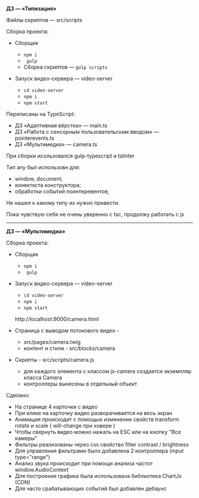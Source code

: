 **ДЗ — «Типизация»**

Файлы скриптов — src/scripts

Сборка проекта: 
- Сборщик 
   - ``npm i``
   - `` gulp``
   -  Сборка скриптов — ``gulp scripts``
   
- Запуск видео-сервера — video-server 
   - ``cd video-server`` 
   - ``npm i`` 
   - ``npm start``


Переписаны на TypeScript:
* ДЗ «Адаптивная вёрстка» — main.ts
* ДЗ «Работа с сенсорным пользовательским вводом» — pointerevents.ts
* ДЗ «Мультимедиа» — camera.ts

 При сборки исользовался gulp-typescript и tslinter
 
 Тип any был использовн для:
  * window, document;
  * конекткста конструктора;
  * обработки событий поинтеревентов;
 
 Не нашел к какому типу их нужно привести.
 
 Пока чувствую себя не очень уверенно с tsc, продолжу работать с js
 
---
**ДЗ — «Мультимедиа»**

Сборка проекта: 
- Сборщик 
   - ``npm i``
   - `` gulp``
   
- Запуск видео-сервера — video-server 
   - ``cd video-server`` 
   - ``npm i`` 
   - ``npm start``
   
   http://localhost:9000/camera.html 
     
- Страница с выводом потокового видео -   
  - src/pages/camera.twig
  - контент и стили - src/blocks/camera
  
- Скрипты - src/scripts/camera.js
  - для каждого элемента с классом js-camera создается экземпляр класса Camera
  - контроллеры вынесены в отдельный объект
  
Сделано:
- На странице 4 карточки с видео
- При клике на карточку видео разворачивается на весь экран
- Анимация происходит с помощью изменение свойств transform rotate и scale ( will-change при ховере )
- Чтобы свернуть видео можно нажать на ESC или на кнопку "Все камеры"
- Фильтры реализованы через css свойство filter contrast / brightness 
- Для управления фильтрами было добавлена 2 контроллера (input type="range")
- Анализ звука происходит при помощи анализа частот window.AudioContext
- Для построения графика была использована библиотека ChartJs (CDN)
- Для часто срабатывающих событий был добавлен дебаунс 
